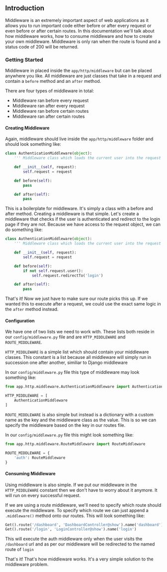 ## Introduction

Middleware is an extremely important aspect of web applications as it allows you to run important code either before or after every request or even before or after certain routes. In this documentation we'll talk about how middleware works, how to consume middleware and how to create your own middleware. Middleware is only ran when the route is found and a status code of 200 will be returned.

### Getting Started

Middleware in placed inside the `app/http/middleware` but can be placed anywhere you like. All middleware are just classes that take in a request and contain a `before` method and an `after` method.

There are four types of middleware in total:

* Middleware ran before every request
* Middleware ran after every request
* Middleware ran before certain routes
* Middleware ran after certain routes

#### Creating Middleware

Again, middleware should live inside the `app/http/middleware` folder and should look something like:

```python
class AuthenticationMiddleware(object):
    ''' Middleware class which loads the current user into the request '''

    def __init__(self, request):
        self.request = request

    def before(self):
        pass

    def after(self):
        pass
```

This is a boilerplate for middleware. It's simply a class with a before and after method. Creating a middleware is that simple. Let's create a middleware that checks if the user is authenticated and redirect to the login page if they are not. Because we have access to the request object, we can do something like:

```python
class AuthenticationMiddleware(object):
    ''' Middleware class which loads the current user into the request '''

    def __init__(self, request):
        self.request = request

    def before(self):
        if not self.request.user():
            self.request.redirectTo('login')

    def after(self):
        pass
```

That's it! Now we just have to make sure our route picks this up. If we wanted this to execute after a request, we could use the exact same logic in the `after` method instead.

#### Configuration

We have one of two lists we need to work with. These lists both reside in our `config/middleware.py` file and are `HTTP_MIDDLEWARE` and `ROUTE_MIDDLEWARE`.

`HTTP_MIDDLEWARE` is a simple list which should contain your middleware classes. This constant is a list because all middleware will simply run in succession one after another, similiar to Django middleware

In our `config/middleware.py` file this type of middleware may look something like:

```python
from app.http.middleware.AuthenticationMiddleware import AuthenticationMiddleware

HTTP_MIDDLEWARE = [
    AuthenticationMiddleware
]
```

`ROUTE_MIDDLEWARE` is also simple but instead is a dictionary with a custom name as the key and the middleware class as the value. This is so we can specify the middleware based on the key in our routes file.

In our `config/middleware.py` file this might look something like:

```python
from app.http.middleware.RouteMiddleware import RouteMiddleware

ROUTE_MIDDLEWARE = {
    'auth': RouteMiddleware
}
```

#### Consuming Middleware

Using middleware is also simple. If we put our middleware in the `HTTP_MIDDLEWARE` constant then we don't have to worry about it anymore. It will run on every successful request.

If we are using a route middleware, we'll need to specify which route should execute the middleware. To specify which route we can just append a `.middleware()` method onto our routes. This will look something like:

```python
Get().route('/dashboard', 'DashboardController@show').name('dashboard').middleware('auth')
Get().route('/login', 'LoginController@show').name('login')
```

This will execute the auth middleware only when the user visits the `/dashboard` url and as per our middleware will be redirected to the named route of `login`

That's it! That's how middleware works. It's a very simple solution to the middleware problem.